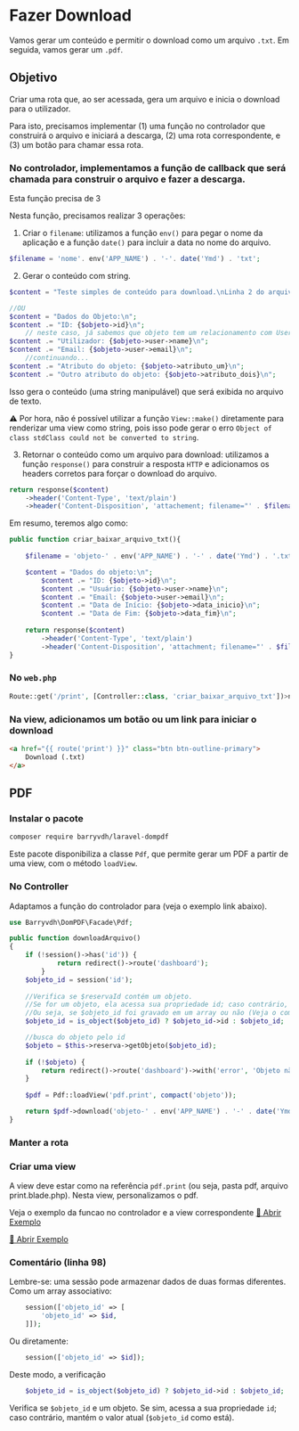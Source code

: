 # Fazer Download 
Vamos gerar um conteúdo e permitir o download como um arquivo `.txt`. Em seguida, vamos gerar um `.pdf`.

## Objetivo
Criar uma rota que, ao ser acessada, gera um arquivo e inicia o download para o utilizador.

Para isto, precisamos implementar 
(1) uma função no controlador que construirá o arquivo e iniciará a descarga, 
(2) uma rota correspondente, e 
(3) um botão para chamar essa rota. 

### No controlador, implementamos a função de callback que será chamada para construir o arquivo e fazer a descarga.
Esta função precisa de 3 

Nesta função, precisamos realizar 3 operações:
1. Criar o `filename`: utilizamos a função `env()` para pegar o nome da aplicação e a função `date()` para incluir a data no nome do arquivo.
```php
$filename = 'nome'. env('APP_NAME') . '-'. date('Ymd') . 'txt'; 
```

2. Gerar o conteúdo com string. 
```php
$content = "Teste simples de conteúdo para download.\nLinha 2 do arquivo.";

//OU
$content = "Dados do Objeto:\n";
$content .= "ID: {$objeto->id}\n";
    // neste caso, já sabemos que objeto tem um relacionamento com User expressa nos modelos, então:
$content .= "Utilizador: {$objeto->user->name}\n"; 
$content .= "Email: {$objeto->user->email}\n";
    //continuando...
$content .= "Atributo do objeto: {$objeto->atributo_um}\n";
$content .= "Outro atributo do objeto: {$objeto->atributo_dois}\n";
```
Isso gera o conteúdo (uma string manipulável) que será exibida no arquivo de texto.

⚠️ Por hora, não é possível utilizar a função `View::make()` diretamente para renderizar uma view como string, pois isso pode gerar o erro `Object of class stdClass could not be converted to string`.

3. Retornar o conteúdo como um arquivo para download: utilizamos a função `response()` para construir a resposta `HTTP` e adicionamos os headers corretos para forçar o download do arquivo.
```php
return response($content)
    ->header('Content-Type', 'text/plain')
    ->header('Content-Disposition', 'attachement; filename="' . $filename'"');
```

Em resumo, teremos algo como: 
```php
public function criar_baixar_arquivo_txt(){
    
    $filename = 'objeto-' . env('APP_NAME') . '-' . date('Ymd') . '.txt';

    $content = "Dados do objeto:\n";
        $content .= "ID: {$objeto->id}\n";
        $content .= "Usuário: {$objeto->user->name}\n";
        $content .= "Email: {$objeto->user->email}\n";
        $content .= "Data de Início: {$objeto->data_inicio}\n";
        $content .= "Data de Fim: {$objeto->data_fim}\n";
    
    return response($content)
        ->header('Content-Type', 'text/plain')
        ->header('Content-Disposition', 'attachment; filename="' . $filename . '"');
}
```

### No `web.php`
```php
Route::get('/print', [Controller::class, 'criar_baixar_arquivo_txt'])>name('print');
```

### Na view, adicionamos um botão ou um link para iniciar o download
```html
<a href="{{ route('print') }}" class="btn btn-outline-primary">
    Download (.txt)
</a>
```

## PDF
### Instalar o pacote
```bash
composer require barryvdh/laravel-dompdf
```
Este pacote disponibiliza a classe `Pdf`, que permite gerar um PDF a partir de uma view, com o método `loadView`.

### No Controller
Adaptamos a função do controlador para (veja o exemplo link abaixo).
```php
use Barryvdh\DomPDF\Facade\Pdf;

public function downloadArquivo()
{
    if (!session()->has('id')) {
            return redirect()->route('dashboard');
        }
    $objeto_id = session('id');
    
    //Verifica se $reservaId contém um objeto. 
    //Se for um objeto, ela acessa sua propriedade id; caso contrário, mantém $reservaId como está.
    //Ou seja, se $objeto_id foi gravado em um array ou não (Veja o comentário no final deste .md)
    $objeto_id = is_object($objeto_id) ? $objeto_id->id : $objeto_id;

    //busca do objeto pelo id
    $objeto = $this->reserva->getObjeto($objeto_id);
    
    if (!$objeto) {
        return redirect()->route('dashboard')->with('error', 'Objeto não encontrado.');
    }
        
    $pdf = Pdf::loadView('pdf.print', compact('objeto'));

    return $pdf->download('objeto-' . env('APP_NAME') . '-' . date('Ymd') . '.pdf');
}
```

### Manter a rota

### Criar uma view
A view deve estar como na referência `pdf.print` (ou seja, pasta pdf, arquivo print.blade.php).
Nesta view, personalizamos o pdf. 

Veja o exemplo da funcao no controlador e a view correspondente
[🔗 Abrir Exemplo](file:///C:/Users/CESAE/Desktop/Download/print.blade.php)

[🔗 Abrir Exemplo](file:///C:/Users/CESAE/Desktop/Download/Controller)


### Comentário (linha 98)
Lembre-se: uma sessão pode armazenar dados de duas formas diferentes. 
Como um array associativo:
```php
    session(['objeto_id' => [
        'objeto_id' => $id,
    ]]);
```
Ou diretamente:
```php
    session(['objeto_id' => $id]);
```

Deste modo, a verificação
```php
    $objeto_id = is_object($objeto_id) ? $objeto_id->id : $objeto_id;
```
Verifica se `$objeto_id` e um objeto. Se sim, acessa a sua propriedade `id`; caso contrário, mantém o valor atual (`$objeto_id` como está).
